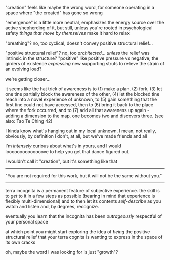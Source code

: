 "creation" feels like maybe the wrong word, for someone operating in a space where "the created" has gone so wrong

"emergence" is a little more neutral, emphasizes the energy source over the active shepherding of it, but still, unless you're rooted in psychological safety *things that move by themselves* make it hard to relax

"breathing"? no, too cyclical, doesn't convey positive structural relief...

"positive structural relief"? no, too *architected*... *unless* the relief was intrinsic in the structure? "positive" like positive pressure vs negative; the girders of existence *expressing* new supporting struts to relieve the strain of an evolving load?

we're getting closer...

it seems like the hat trick of awareness is to (1) make a plan, (2) fork, (3) let one tine partially block the awareness of the other, (4) let the blocked tine reach into a novel experience of unknown, to (5) gain something that the first tine could not have accessed, then to (6) bring it back to the place where the fork occurred, and to (7) add all that awareness up again - adding a dimension to the map. one becomes two and discovers three. (see also: Tao Te Ching 42)

I kinda know what's hanging out in my local unknown. I mean, not really, obviously, by definition I don't, at all, but we've made friends and all

I'm *intensely* curious about what's in yours, and I would loooooooooooooove to help you get that dance figured out

I wouldn't call it "creation", but it's something like that

---

"You are not required for this work, but it will not be the same without you."

---

terra incognita is a permanent feature of subjective experience. the skill is to *get* to it in a few steps as possible (bearing in mind that experience is flexibly multi-dimensional) and to then let its contents *self-describe* as you watch and listen and, by degrees, recognize.

eventually you learn that the incognita has been *outrageously* respectful of your personal space

at which point you might start exploring the idea of *being* the positive structural relief that your terra cognita is wanting to express in the space of its own cracks

oh, maybe the word I was looking for is just "growth"?
